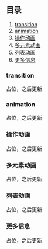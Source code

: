 ## 目录
1. [transition](#transition)
2. [animation](#animation)
3. [操作动画](#操作动画)
4. [多元素动画](#多元素动画)
5. [列表动画](#列表动画)
6. [更多信息](#更多信息)


### transition
占位，之后更新
### animation
占位，之后更新
### 操作动画
占位，之后更新
### 多元素动画
占位，之后更新
### 列表动画
占位，之后更新
### 更多信息
占位，之后更新
